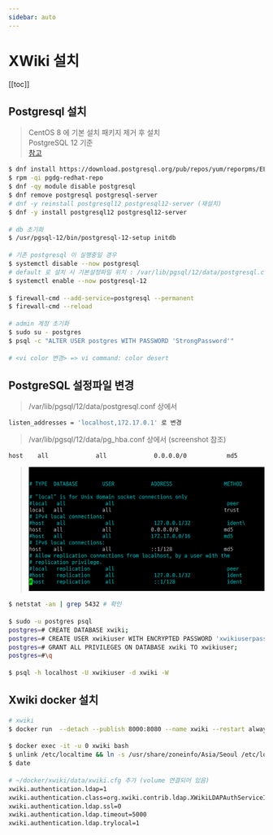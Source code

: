 ```yaml
---
sidebar: auto
---
```


# XWiki 설치

[[toc]]

## Postgresql 설치

> CentOS 8 에 기본 설치 패키지 제거 후 설치  
> PostgreSQL 12 기준  
> [참고](https://computingforgeeks.com/how-to-install-postgresql-12-on-centos-7/)

```bash
$ dnf install https://download.postgresql.org/pub/repos/yum/reporpms/EL-8-x86_64/pgdg-redhat-repo-latest.noarch.rpm
$ rpm -qi pgdg-redhat-repo
$ dnf -qy module disable postgresql
$ dnf remove postgresql postgresql-server
# dnf -y reinstall postgresql12 postgresql12-server (재설치)
$ dnf -y install postgresql12 postgresql12-server

# db 초기화
$ /usr/pgsql-12/bin/postgresql-12-setup initdb

# 기존 postgresql 이 실행중일 경우
$ systemctl disable --now postgresql
# default 로 설치 시 기본설정파일 위치 : /var/lib/pgsql/12/data/postgresql.conf
$ systemctl enable --now postgresql-12

$ firewall-cmd --add-service=postgresql --permanent
$ firewall-cmd --reload

# admin 계정 초기화
$ sudo su - postgres
$ psql -c "ALTER USER postgres WITH PASSWORD 'StrongPassword'"

# <vi color 변경> => vi command: color desert
```

## PostgreSQL 설정파일 변경

> /var/lib/pgsql/12/data/postgresql.conf 상에서

```bash
listen_addresses = 'localhost,172.17.0.1' 로 변경
```

> /var/lib/pgsql/12/data/pg_hba.conf 상에서 (screenshot 참조)

```bash
host    all             all             0.0.0.0/0           md5
```

> ![current config](./image/pg_hba.cfg.png)

```bash
$ netstat -an | grep 5432 # 확인

$ sudo -u postgres psql
postgres=# CREATE DATABASE xwiki;
postgres=# CREATE USER xwikiuser WITH ENCRYPTED PASSWORD 'xwikiuserpassword';
postgres=# GRANT ALL PRIVILEGES ON DATABASE xwiki TO xwikiuser;
postgres=#\q

$ psql -h localhost -U xwikiuser -d xwiki -W
```

## Xwiki docker 설치

```bash
# xwiki
$ docker run  --detach --publish 8000:8080 --name xwiki --restart always --volume /home/shockz/docker/xwiki/data:/usr/local/xwiki/data -e "DB_USER=xwikiuser" -e "DB_PASSWORD=xwikiuserpassword" -e "DB_DATABASE=xwiki" -e "DB_HOST=172.17.0.1" xwiki:stable-postgres

$ docker exec -it -u 0 xwiki bash
$ unlink /etc/localtime && ln -s /usr/share/zoneinfo/Asia/Seoul /etc/localtime # in xwiki shell
$ date

# ~/docker/xwiki/data/xwiki.cfg 추가 (volume 연결되어 있음)
xwiki.authentication.ldap=1
xwiki.authentication.class=org.xwiki.contrib.ldap.XWikiLDAPAuthServiceImpl
xwiki.authentication.ldap.ssl=0
xwiki.authentication.ldap.timeout=5000
xwiki.authentication.ldap.trylocal=1
```
